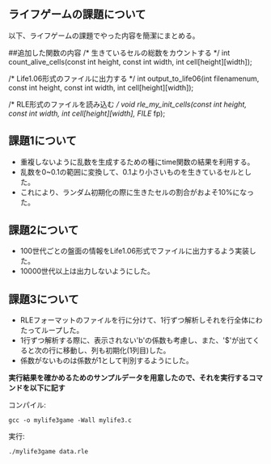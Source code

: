 ## ライフゲームの課題について
以下、ライフゲームの課題でやった内容を簡潔にまとめる。

##追加した関数の内容
/*
生きているセルの総数をカウントする
 */
int count_alive_cells(const int height, const int width,  int cell[height][width]);

/*
Life1.06形式のファイルに出力する
 */
int output_to_life06(int filenamenum, const int height, const int width, int cell[height][width]);

/*
RLE形式のファイルを読み込む
 */
void rle_my_init_cells(const int height, const int width, int cell[height][width], FILE* fp);


## 課題1について
- 重複しないように乱数を生成するための種にtime関数の結果を利用する。
- 乱数を0~0.1の範囲に変換して、0.1より小さいものを生きているセルとした。
- これにより、ランダム初期化の際に生きたセルの割合がおよそ10%になった。

## 課題2について
- 100世代ごとの盤面の情報をLife1.06形式でファイルに出力するよう実装した。
- 10000世代以上は出力しないようにした。

## 課題3について
- RLEフォーマットのファイルを行に分けて、1行ずつ解析しそれを行全体にわたってループした。
- 1行ずつ解析する際に、表示されない'b'の係数も考慮し、また、'$'が出てくると次の行に移動し、列も初期化(1列目)した。
- 係数がないものは係数が1として判別するようにした。

**実行結果を確かめるためのサンプルデータを用意したので、それを実行するコマンドを以下に記す**

コンパイル:
```
gcc -o mylife3game -Wall mylife3.c
```

実行:
```
./mylife3game data.rle
```
